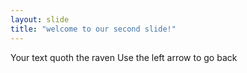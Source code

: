 ```yaml
---
layout: slide
title: "welcome to our second slide!"
---
```

Your text quoth the raven
Use the left arrow to go back
